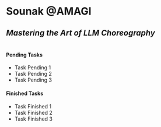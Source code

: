 # Sounak @AMAGI
## _Mastering the Art of LLM Choreography_
#
#
#
#
#### Pending Tasks
- Task Pending 1
- Task Pending 2
- Task Pending 3

#### Finished Tasks
- Task Finished 1
- Task Finished 2
- Task Finished 3